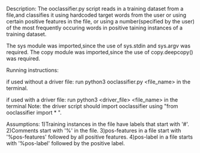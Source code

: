 Description:
The ooclassifier.py script reads in a training dataset from a file,and classifies it
using hardcoded target words from the user or using certain positive features in the file,
or using a number(specified by the user) of the most frequently occuring words in positive 
taining instances of a training dataset.

The sys module was imported,since the use of sys.stdin and sys.argv was required.
The copy module was imported,since the use of copy.deepcopy() was required.


Running instructions:

if used without a driver file:
run python3 ooclassifier.py <file_name> in the terminal.

if used with a driver file:
run python3 <driver_file> <file_name> in the terminal
Note: the driver script should import ooclassifier using "from ooclassifier import * ".


Assumptions:
1)Training instances in the file have labels that start with '#'.
2)Comments start with '%' in the file.
3)pos-features in a file start with '%pos-features' followed by all positive features.
4)pos-label in a file starts with '%pos-label' followed by the positive label.
 
